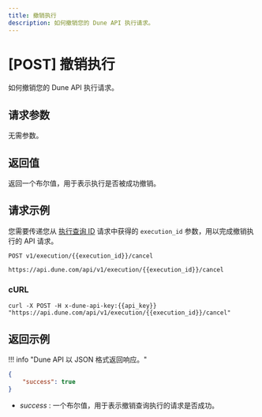 ```yaml
---
title: 撤销执行
description: 如何撤销您的 Dune API 执行请求。
---
```


# [POST] 撤销执行

如何撤销您的 Dune API 执行请求。

## 请求参数

无需参数。

## 返回值

返回一个布尔值，用于表示执行是否被成功撤销。

## 请求示例

您需要传递您从 [执行查询 ID](execute-query-id.md) 请求中获得的 `execution_id` 参数，用以完成撤销执行的 API 请求。

```
POST v1/execution/{{execution_id}}/cancel

https://api.dune.com/api/v1/execution/{{execution_id}}/cancel
```

### cURL

```
curl -X POST -H x-dune-api-key:{{api_key}} "https://api.dune.com/api/v1/execution/{{execution_id}}/cancel"
```

## 返回示例

!!! info "Dune API 以 JSON 格式返回响应。"

```json
{
    "success": true
}
```

 - *success* : 一个布尔值，用于表示撤销查询执行的请求是否成功。